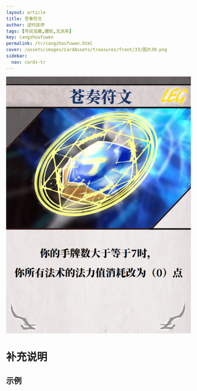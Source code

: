 ```yaml
---
layout: article
title: 苍奏符文
author: 逆时巫师
tags: [传说宝藏,魔杖,无派系]
key: cangzhoufuwen
permalink: /tr/cangzhoufuwen.html
cover: /assets/images/CardAssets/treasures/front/33/图片30.png
sidebar:
  nav: cards-tr
---
```

![](/assets/images/CardAssets/treasures/front/33/图片30.png)

# 补充说明



## 示例
> 